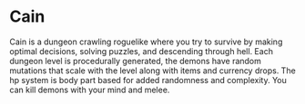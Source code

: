 # Cain

Cain is a dungeon crawling roguelike where you try to survive by making optimal decisions, solving puzzles, and descending through hell.
Each dungeon level is procedurally generated, the demons have random mutations that scale with the level along with items and currency drops.
The hp system is body part based for added randomness and complexity.
You can kill demons with your mind and melee.
